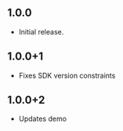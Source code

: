## 1.0.0

* Initial release.
## 1.0.0+1

* Fixes SDK version constraints

## 1.0.0+2

* Updates demo
